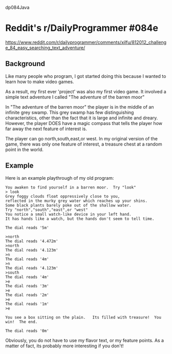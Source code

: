 dp084Java
# Reddit's r/DailyProgrammer #084e
https://www.reddit.com/r/dailyprogrammer/comments/xilfu/812012_challenge_84_easy_searching_text_adventure/

## Background
Like many people who program, I got started doing this because I wanted to learn how to make video games.

As a result, my first ever 'project' was also my first video game. It involved a simple text adventure I called "The adventure of the barren moor"

In "The adventure of the barren moor" the player is in the middle of an infinite grey swamp. This grey swamp has few distinguishing characteristics, other than the fact that it is large and infinite and dreary. However, the player DOES have a magic compass that tells the player how far away the next feature of interest is.

The player can go north,south,east,or west. In my original version of the game, there was only one feature of interest, a treasure chest at a random point in the world.

## Example
Here is an example playthrough of my old program:

```
You awaken to find yourself in a barren moor.  Try "look"
> look
Grey foggy clouds float oppressively close to you, 
reflected in the murky grey water which reaches up your shins.
Some black plants barely poke out of the shallow water.
Try "north","south","east",or "west"
You notice a small watch-like device in your left hand.  
It has hands like a watch, but the hands don't seem to tell time. 

The dial reads '5m'

>north
The dial reads '4.472m'
>north
The dial reads '4.123m'
>n
The dial reads '4m'
>n
The dial reads '4.123m'
>south
The dial reads '4m'
>e
The dial reads '3m'
>e
The dial reads '2m'
>e
The dial reads '1m'
>e

You see a box sitting on the plain.   Its filled with treasure!  You win!  The end.

The dial reads '0m'
```

Obviously, you do not have to use my flavor text, or my feature points. As a matter of fact, its probably more interesting if you don't!
